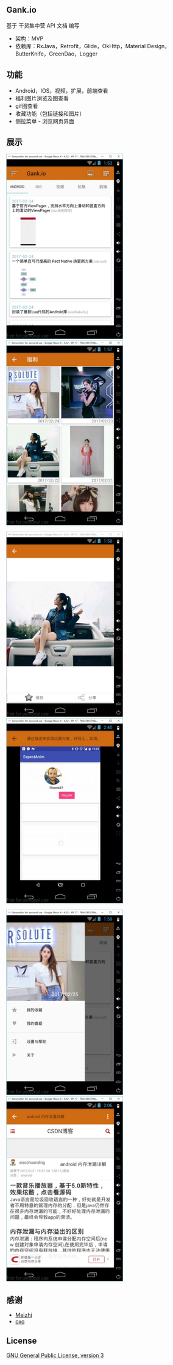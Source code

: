 ## Gank.io
基于 干货集中营 API 文档 编写

- 架构：MVP
- 依赖库：RxJava，Retrofit，Glide，OkHttp，Material Design，ButterKnife，GreenDao，Logger

## 功能
- Android，IOS，视频，扩展，前端查看
- 福利图片浏览及图查看
- gif图查看
- 收藏功能（包括链接和图片）
- 侧拉菜单
- 浏览网页界面

## 展示
<img src="/images/read.JPG" alt="images" title="images" height="486" />   <img src="/images/girls.JPG" alt="images" title="screenshot"  height="486" />

<img src="/images/girl.JPG" alt="screenshot" title="images"  height="486" />   <img src="/images/gif.JPG" alt="images" title="images" height="486" />

<img src="/images/menu.JPG" alt="images" title="images"  height="486" />   <img src="/images/webview.JPG" alt="images" title="screenshot"  height="486" />


## 感谢
- [Meizhi](https://github.com/drakeet/Meizhi)
- [oxo](https://github.com/oxoooo/mr-mantou-android)

## License

[GNU General Public License, version 3](LICENSE)
